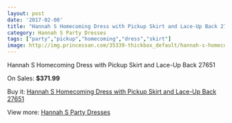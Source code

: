 ```yaml
---
layout: post
date: '2017-02-08'
title: "Hannah S Homecoming Dress with Pickup Skirt and Lace-Up Back 27651"
category: Hannah S Party Dresses
tags: ["party","pickup","homecoming","dress","skirt"]
image: http://img.princessan.com/35339-thickbox_default/hannah-s-homecoming-dress-with-pickup-skirt-and-lace-up-back-27651.jpg
---
```

Hannah S Homecoming Dress with Pickup Skirt and Lace-Up Back 27651

On Sales: **$371.99**
<a href="https://www.princessan.com/en/16546-hannah-s-homecoming-dress-with-pickup-skirt-and-lace-up-back-27651.html"><amp-img layout="responsive" width="600" height="600" src="//img.princessan.com/35339-thickbox_default/hannah-s-homecoming-dress-with-pickup-skirt-and-lace-up-back-27651.jpg" alt="Hannah S Homecoming Dress with Pickup Skirt and Lace-Up Back 27651 0" /></a>

Buy it: [Hannah S Homecoming Dress with Pickup Skirt and Lace-Up Back 27651](https://www.princessan.com/en/16546-hannah-s-homecoming-dress-with-pickup-skirt-and-lace-up-back-27651.html "Hannah S Homecoming Dress with Pickup Skirt and Lace-Up Back 27651")

View more: [Hannah S Party Dresses](https://www.princessan.com/en/137- "Hannah S Party Dresses")